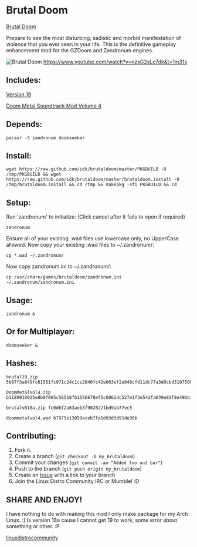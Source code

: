 Brutal Doom
===========

[Brutal Doom][8]

Prepare to see the most disturbing, sadistic and morbid manifestation of violence that you ever seen in your life. This is the definitive gameplay enhancement mod for the GZDoom and Zandronum engines.

![Brutal Doom](https://raw.github.com/idk/brutaldoom/master/cover.jpg)
https://www.youtube.com/watch?v=nzsG2sLc7dk&t=1m31s

Includes:
---------

[Version 19][9]

[Doom Metal Soundtrack Mod Volume 4][10]

Depends:
--------

    pacaur -S zandronum doomseeker

Install:
--------

    wget https://raw.github.com/idk/brutaldoom/master/PKGBUILD -O /tmp/PKGBUILD && wget https://raw.github.com/idk/brutaldoom/master/brutaldoom.install -O /tmp/brutaldoom.install && cd /tmp && makepkg -sfi PKGBUILD && cd

Setup:
------

Run 'zandronum' to initialize: (Click cancel after it fails to open if required)

    zandronum

Ensure all of your existing .wad files use lowercase only, no UpperCase allowed.
Now copy your existing .wad files to ~/.zandronum/:
    
    cp *.wad ~/.zandronum/

Now copy zandronum.ini to ~/.zandronum/:

    cp /usr/share/games/brutaldoom/zandronum.ini ~/.zandronum/zandronum.ini

Usage:
------

    zandronum &

Or for Multiplayer:
-------------------

    doomseeker &

Hashes:
-------

	brutal19.zip 5b87f3a849fc61561fc971c24c1cc2840fc42e063ef2a946cfd11dc77a3d0cbd310750836f2b1b8be86e1c3211a1b426447ef2917caef3adc8cbef50f6f321b2

	DoomMetalVol4.zip b1180910025e8b8f065c56518fb1556678ef5c6062dc527e1f3e54dfa039e82f8e49bb1997ccf06a07e451576fbe35c321773eb7dbb7f62b1654b59cb9e07f32

    brutalv018a.zip fc0d6f2a63aeb3f9028221bd9ab77ec5
    
    doommetalvol4.wad 67975e13059aceb7fa5d93d3d91de99b

Contributing:
-------------

1. Fork it.
2. Create a branch (`git checkout -b my_brutaldoom`)
3. Commit your changes (`git commit -am "Added foo and bar"`)
4. Push to the branch (`git push origin my_brutaldoom`)
5. Create an [Issue][7] with a link to your branch
6. Join the Linux Distro Community IRC or Mumble! :D

SHARE AND ENJOY!
----------------

I have nothing to do with making this mod I only make package for my Arch Linux. :)
 Is version 18a cause I cannot get 19 to work, some error about something or other. :P

[linuxdistrocommunity][6]


[6]: http://www.linuxdistrocommunity.com
[7]: https://github.com/idk/brutaldoom/issues
[8]: http://www.moddb.com/mods/brutal-doom
[9]: http://www.moddb.com/downloads/brutal-doom-version-181
[10]: http://www.moddb.com/mods/brutal-doom/downloads/doom-metal-soundtrack-mod-volume-4